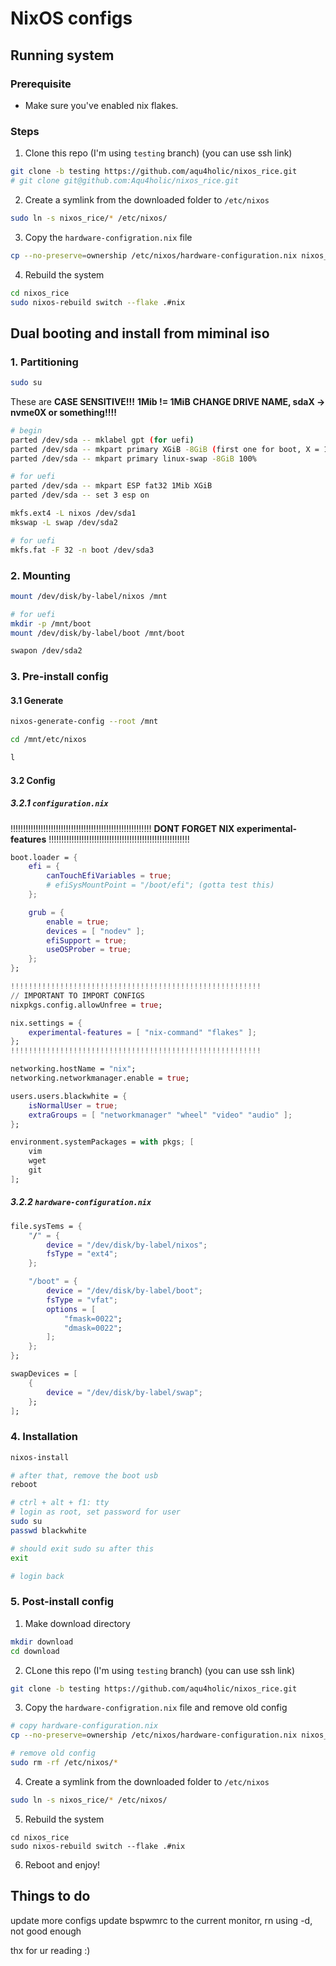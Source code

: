 # NixOS configs

## Running system
### Prerequisite
- Make sure you've enabled nix flakes.

### Steps
1. Clone this repo (I'm using `testing` branch) (you can use ssh link)
```bash
git clone -b testing https://github.com/aqu4holic/nixos_rice.git
# git clone git@github.com:Aqu4holic/nixos_rice.git
```

2. Create a symlink from the downloaded folder to `/etc/nixos`
```bash
sudo ln -s nixos_rice/* /etc/nixos/
```

3. Copy the `hardware-configration.nix` file
```bash
cp --no-preserve=ownership /etc/nixos/hardware-configuration.nix nixos_rice/hosts/blackwhite/hardware-configuration.nix
```

4. Rebuild the system
```bash
cd nixos_rice
sudo nixos-rebuild switch --flake .#nix
```

## Dual booting and install from miminal iso

### 1. Partitioning

```bash
sudo su
```

These are **CASE SENSITIVE!!!**
**1Mib != 1MiB**
**CHANGE DRIVE NAME, sdaX -> nvme0X or something!!!!**

```bash
# begin
parted /dev/sda -- mklabel gpt (for uefi)
parted /dev/sda -- mkpart primary XGiB -8GiB (first one for boot, X = 1 on VM, 8 on main)
parted /dev/sda -- mkpart primary linux-swap -8GiB 100%

# for uefi
parted /dev/sda -- mkpart ESP fat32 1Mib XGiB
parted /dev/sda -- set 3 esp on

mkfs.ext4 -L nixos /dev/sda1
mkswap -L swap /dev/sda2

# for uefi
mkfs.fat -F 32 -n boot /dev/sda3
```

### 2. Mounting

```bash
mount /dev/disk/by-label/nixos /mnt

# for uefi
mkdir -p /mnt/boot
mount /dev/disk/by-label/boot /mnt/boot

swapon /dev/sda2
```

### 3. Pre-install config

#### 3.1 Generate

```bash
nixos-generate-config --root /mnt

cd /mnt/etc/nixos

l
```

#### 3.2 Config

##### 3.2.1 `configuration.nix`

!!!!!!!!!!!!!!!!!!!!!!!!!!!!!!!!!!!!!!!!!!!!!!!!!!!!!!!!
**DONT FORGET NIX experimental-features**
!!!!!!!!!!!!!!!!!!!!!!!!!!!!!!!!!!!!!!!!!!!!!!!!!!!!!!!!

```nix
boot.loader = {
	efi = {
		canTouchEfiVariables = true;
		# efiSysMountPoint = "/boot/efi"; (gotta test this)
	};

	grub = {
		enable = true;
		devices = [ "nodev" ];
		efiSupport = true;
		useOSProber = true;
	};
};

!!!!!!!!!!!!!!!!!!!!!!!!!!!!!!!!!!!!!!!!!!!!!!!!!!!!!!!!
// IMPORTANT TO IMPORT CONFIGS
nixpkgs.config.allowUnfree = true;

nix.settings = {
	experimental-features = [ "nix-command" "flakes" ];
};
!!!!!!!!!!!!!!!!!!!!!!!!!!!!!!!!!!!!!!!!!!!!!!!!!!!!!!!!

networking.hostName = "nix";
networking.networkmanager.enable = true;

users.users.blackwhite = {
	isNormalUser = true;
	extraGroups = [ "networkmanager" "wheel" "video" "audio" ];
};

environment.systemPackages = with pkgs; [
	vim
	wget
	git
];
```

##### 3.2.2 `hardware-configuration.nix`
```nix
file.sysTems = {
	"/" = {
		device = "/dev/disk/by-label/nixos";
		fsType = "ext4";
	};

	"/boot" = {
		device = "/dev/disk/by-label/boot";
		fsType = "vfat";
		options = [
			"fmask=0022";
			"dmask=0022";
		];
	};
};

swapDevices = [
	{
		device = "/dev/disk/by-label/swap";
	};
];
```

### 4. Installation

```bash
nixos-install

# after that, remove the boot usb
reboot

# ctrl + alt + f1: tty
# login as root, set password for user
sudo su
passwd blackwhite

# should exit sudo su after this
exit

# login back
```

### 5. Post-install config

1. Make download directory
```bash
mkdir download
cd download
```

2. CLone this repo (I'm using `testing` branch) (you can use ssh link)
```bash
git clone -b testing https://github.com/aqu4holic/nixos_rice.git
```

3. Copy the `hardware-configration.nix` file and remove old config
```bash
# copy hardware-configuration.nix
cp --no-preserve=ownership /etc/nixos/hardware-configuration.nix nixos_rice/hosts/blackwhite/hardware-configuration.nix

# remove old config
sudo rm -rf /etc/nixos/*
```

4. Create a symlink from the downloaded folder to `/etc/nixos`
```bash
sudo ln -s nixos_rice/* /etc/nixos/
```

5. Rebuild the system
```
cd nixos_rice
sudo nixos-rebuild switch --flake .#nix
```

6. Reboot and enjoy!

## Things to do
update more configs
update bspwmrc to the current monitor, rn using -d, not good enough

thx for ur reading :)
